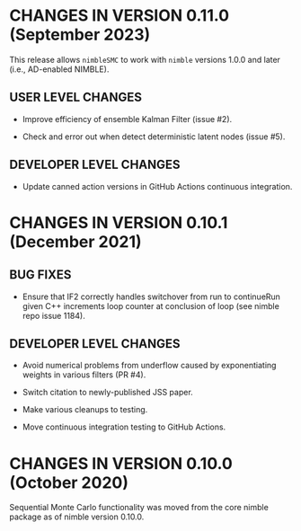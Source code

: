 #                        CHANGES IN VERSION 0.11.0 (September 2023)

This release allows `nimbleSMC` to work with `nimble` versions 1.0.0 and later (i.e., AD-enabled NIMBLE).

## USER LEVEL CHANGES

- Improve efficiency of ensemble Kalman Filter (issue #2).

- Check and error out when detect deterministic latent nodes (issue #5).

## DEVELOPER LEVEL CHANGES

- Update canned action versions in GitHub Actions continuous integration.
                        
#                        CHANGES IN VERSION 0.10.1 (December 2021)

## BUG FIXES

- Ensure that IF2 correctly handles switchover from run to continueRun given C++ increments loop counter at conclusion of loop (see nimble repo issue 1184).

## DEVELOPER LEVEL CHANGES

- Avoid numerical problems from underflow caused by exponentiating weights in various filters (PR #4).

- Switch citation to newly-published JSS paper.

- Make various cleanups to testing.

- Move continuous integration testing to GitHub Actions.

#                        CHANGES IN VERSION 0.10.0 (October 2020)

Sequential Monte Carlo functionality was moved from the core nimble package as of nimble version 0.10.0.

